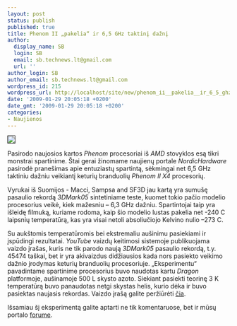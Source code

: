 ```yaml
---
layout: post
status: publish
published: true
title: Phenom II „pakelia“ ir 6,5 GHz taktinį dažnį
author:
  display_name: SB
  login: SB
  email: sb.technews.lt@gmail.com
  url: ''
author_login: SB
author_email: sb.technews.lt@gmail.com
wordpress_id: 215
wordpress_url: http://localhost/site/new/phenom_ii__pakelia__ir_6_5_ghz_taktini_dazni/
date: '2009-01-29 20:05:18 +0200'
date_gmt: '2009-01-29 20:05:18 +0200'
categories:
- Naujienos
---
```

<div class="imgright"><img src="http://img238.imageshack.us/img238/7448/phenomlogozj6.jpg" border="1" /></div>
<p>Pasirodo naujosios kartos <i>Phenom</i> procesoriai iš <i>AMD</i> stovyklos esą tikri monstrai spartinime. Štai gerai žinomame naujienų portale <i>NordicHardware</i> pasirodė pranešimas apie entuziastų spartintą, sėkmingai net 6,5 GHz taktiniu dažniu veikiantį keturių branduolių <i>Phenom II X4</i> procesorių.</p>
<p>Vyrukai iš Suomijos - Macci, Sampsa and SF3D jau kartą yra sumušę pasaulio rekordą <i>3DMark05</i> sintetiniame teste, kuomet tokio pačio modelio procesorius veikė, kiek mažesniu – 6,3 GHz dažniu. Spartintojai taip yra išleidę filmuką, kuriame rodoma, kaip šio modelio lustas pakelia net -240 C laipsnių temperatūrą, kas yra visai netoli absoliučiojo Kelvino nulio –273 C.</p>
<p>Su aukštomis temperatūromis bei ekstremaliu aušinimu pasiekiami ir įspūdingi rezultatai. <i>YouTube</i> vaizdų keitimosi sistemoje publikuojama vaizdo įrašas, kuris ne tik parodo naują <i>3DMark05</i> pasaulio rekordą, t.y. 45474 taškai, bet ir yra akivaizdus didžiausios kada nors pasiekto veikimo dažnio įrodymas keturių branduolių procesoriuje. „Eksperimentu“ pavadintame spartinime procesorius buvo naudotas kartu <i>Dragon</i> platformoje, aušinamoje 500 L skysto azoto. Siekiant pasiekti teorinę 3 K temperatūrą buvo panaudotas netgi skystas helis, kurio dėka ir buvo pasiektas naujasis rekordas. Vaizdo įrašą galite peržiūrėti <a class="ns" href="http://www.youtube.com/watch?v=wB0JodKgZ0A&eurl=">čia</a>. </p>
<p>Išsamiau šį eksperimentą galite aptarti ne tik komentaruose, bet ir mūsų portalo <a class="ns" href="http://www.technews.lt/tema/4/497fa429ea25a/1/Start">forume</a>.<br /></p>
